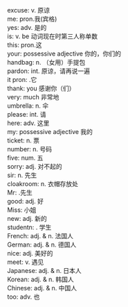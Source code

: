excuse: v. 原谅  
me:  pron.我(宾格)  
yes:  adv. 是的  
is:  v. be 动词现在时第三人称单数  
this:  pron.这  
your:  possessive adjective 你的，你们的  
handbag:  n. （女用）手提包  
pardon:  int. 原谅，请再说一遍  
it pron: .它  
thank:  you 感谢你（们）  
very:  much 非常地  
umbrella:  n. 伞  
please:  int. 请  
here:  adv. 这里  
my:  possessive adjective 我的  
ticket:  n. 票  
number:  n. 号码  
five:  num. 五  
sorry:  adj. 对不起的  
sir:  n. 先生  
cloakroom:  n. 衣帽存放处  
Mr: .先生  
good:  adj. 好  
Miss:  小姐  
new:  adj. 新的  
studentn: . 学生  
French:  adj. & n. 法国人  
German:  adj. & n. 德国人  
nice:  adj. 美好的  
meet:  v. 遇见  
Japanese:  adj. & n. 日本人  
Korean:  adj. & n. 韩国人  
Chinese:  adj. & n. 中国人  
too:  adv. 也  